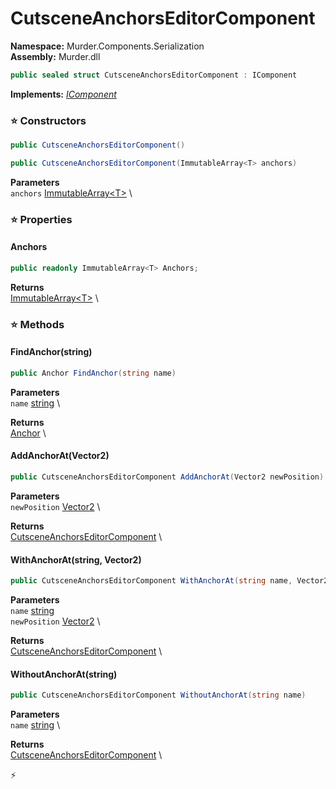 # CutsceneAnchorsEditorComponent

**Namespace:** Murder.Components.Serialization \
**Assembly:** Murder.dll

```csharp
public sealed struct CutsceneAnchorsEditorComponent : IComponent
```

**Implements:** _[IComponent](../..//Bang/Components/IComponent.html)_

### ⭐ Constructors
```csharp
public CutsceneAnchorsEditorComponent()
```

```csharp
public CutsceneAnchorsEditorComponent(ImmutableArray<T> anchors)
```

**Parameters** \
`anchors` [ImmutableArray\<T\>](https://learn.microsoft.com/en-us/dotnet/api/System.Collections.Immutable.ImmutableArray-1?view=net-7.0) \

### ⭐ Properties
#### Anchors
```csharp
public readonly ImmutableArray<T> Anchors;
```

**Returns** \
[ImmutableArray\<T\>](https://learn.microsoft.com/en-us/dotnet/api/System.Collections.Immutable.ImmutableArray-1?view=net-7.0) \
### ⭐ Methods
#### FindAnchor(string)
```csharp
public Anchor FindAnchor(string name)
```

**Parameters** \
`name` [string](https://learn.microsoft.com/en-us/dotnet/api/System.String?view=net-7.0) \

**Returns** \
[Anchor](../..//Murder/Core/Cutscenes/Anchor.html) \

#### AddAnchorAt(Vector2)
```csharp
public CutsceneAnchorsEditorComponent AddAnchorAt(Vector2 newPosition)
```

**Parameters** \
`newPosition` [Vector2](../..//Murder/Core/Geometry/Vector2.html) \

**Returns** \
[CutsceneAnchorsEditorComponent](../..//Murder/Components/Serialization/CutsceneAnchorsEditorComponent.html) \

#### WithAnchorAt(string, Vector2)
```csharp
public CutsceneAnchorsEditorComponent WithAnchorAt(string name, Vector2 newPosition)
```

**Parameters** \
`name` [string](https://learn.microsoft.com/en-us/dotnet/api/System.String?view=net-7.0) \
`newPosition` [Vector2](../..//Murder/Core/Geometry/Vector2.html) \

**Returns** \
[CutsceneAnchorsEditorComponent](../..//Murder/Components/Serialization/CutsceneAnchorsEditorComponent.html) \

#### WithoutAnchorAt(string)
```csharp
public CutsceneAnchorsEditorComponent WithoutAnchorAt(string name)
```

**Parameters** \
`name` [string](https://learn.microsoft.com/en-us/dotnet/api/System.String?view=net-7.0) \

**Returns** \
[CutsceneAnchorsEditorComponent](../..//Murder/Components/Serialization/CutsceneAnchorsEditorComponent.html) \



⚡
